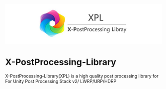 


![](Media/XPL-Title.jpg)
# X-PostProcessing-Library
X-PostProcessing-Library(XPL) is a high quality post processing library for For Unity Post Processing Stack v2/ LWRP/URP/HDRP

 
